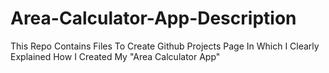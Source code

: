 # Area-Calculator-App-Description
This Repo Contains Files To Create Github Projects Page In Which I Clearly Explained How I Created My  "Area Calculator App"
